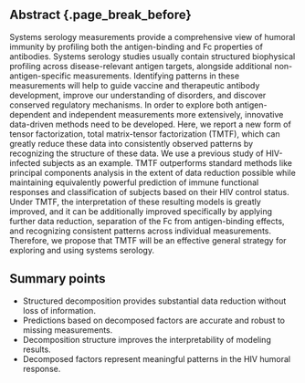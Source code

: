 ## Abstract {.page_break_before}

Systems serology measurements provide a comprehensive view of humoral immunity by profiling both the antigen-binding and Fc properties of antibodies. Systems serology studies usually contain structured biophysical profiling across disease-relevant antigen targets, alongside additional non-antigen-specific measurements. Identifying patterns in these measurements will help to guide vaccine and therapeutic antibody development, improve our understanding of disorders, and discover conserved regulatory mechanisms. In order to explore both antigen-dependent and independent measurements more extensively, innovative data-driven methods need to be developed. Here, we report a new form of tensor factorization, total matrix-tensor factorization (TMTF), which can greatly reduce these data into consistently observed patterns by recognizing the structure of these data. We use a previous study of HIV-infected subjects as an example. TMTF outperforms standard methods like principal components analysis in the extent of data reduction possible while maintaining equivalently powerful prediction of immune functional responses and classification of subjects based on their HIV control status. Under TMTF, the interpretation of these resulting models is greatly improved, and it can be additionally improved specifically by applying further data reduction, separation of the Fc from antigen-binding effects, and recognizing consistent patterns across individual measurements. Therefore, we propose that TMTF will be an effective general strategy for exploring and using systems serology.

## Summary points

- Structured decomposition provides substantial data reduction without loss of information.
- Predictions based on decomposed factors are accurate and robust to missing measurements.
- Decomposition structure improves the interpretability of modeling results.
- Decomposed factors represent meaningful patterns in the HIV humoral response.
